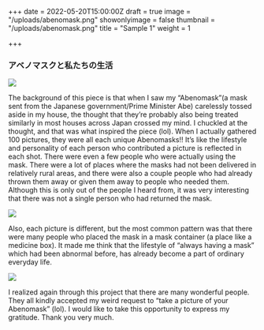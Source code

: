 +++
date = 2022-05-20T15:00:00Z
draft = true
image = "/uploads/abenomask.png"
showonlyimage = false
thumbnail = "/uploads/abenomask.png"
title = "Sample 1"
weight = 1

+++
### アベノマスクと私たちの生活

![](/uploads/abenomask-1.png)

The background of this piece is that when I saw my “Abenomask”(a mask sent from the Japanese government/Prime Minister Abe) carelessly tossed aside in my house, the thought that they’re probably also being treated similarly in most houses across Japan crossed my mind. I chuckled at the thought, and that was what inspired the piece (lol).  When I actually gathered 100 pictures, they were all each unique Abenomasks!! It’s like the lifestyle and personality of each person who contributed a picture is reflected in each shot. There were even a few people who were actually using the mask. There were a lot of places where the masks had not been delivered in relatively rural areas, and there were also a couple people who had already thrown them away or given them away to people who needed them. Although this is only out of the people I heard from, it was very interesting that there was not a single person who had returned the mask.

![](/uploads/abenomask-2.png)

Also, each picture is different, but the most common pattern was that there were many people who placed the mask in a mask container (a place like a medicine box). It made me think that the lifestyle of “always having a mask” which had been abnormal before, has already become a part of ordinary everyday life.

![](/uploads/abenomask-3.png)

I realized again through this project that there are many wonderful people. They all kindly accepted my weird request to “take a picture of your Abenomask” (lol). I would like to take this opportunity to express my gratitude. Thank you very much.